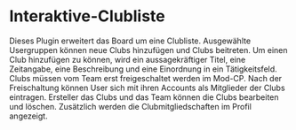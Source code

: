 # Interaktive-Clubliste
Dieses Plugin erweitert das Board um eine Clubliste. Ausgewählte Usergruppen können neue Clubs hinzufügen und Clubs beitreten. Um einen Club hinzufügen zu können, wird ein aussagekräftiger Titel, eine Zeitangabe, eine Beschreibung und eine Einordnung in ein Tätigkeitsfeld. Clubs müssen vom Team erst freigeschaltet werden im Mod-CP. 
Nach der Freischaltung können User sich mit ihren Accounts als Mitglieder der Clubs eintragen. Ersteller das Clubs und das Team können die Clubs bearbeiten und löschen. Zusätzlich werden die Clubmitgliedschaften im Profil angezeigt. 
